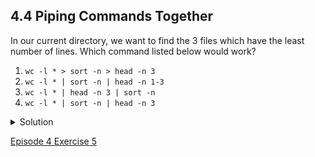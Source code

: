 ## 4.4 Piping Commands Together

In our current directory, we want to find the 3 files which have the least number of lines. Which command listed below would work?

1. ```wc -l * > sort -n > head -n 3```
1. ```wc -l * | sort -n | head -n 1-3```
1. ```wc -l * | head -n 3 | sort -n```
1. ```wc -l * | sort -n | head -n 3```

<details>
  <summary>
Solution
  </summary>

  Option 4 is the solution. The pipe character <code>|</code> is used to connect the output from one command to the input of another. <code>></code> is used to redirect standard output to a file. Try it in the <code>shell-lesson-data/molecules</code> directory!

</details>

[Episode 4 Exercise 5](episode4_ex5.md)
